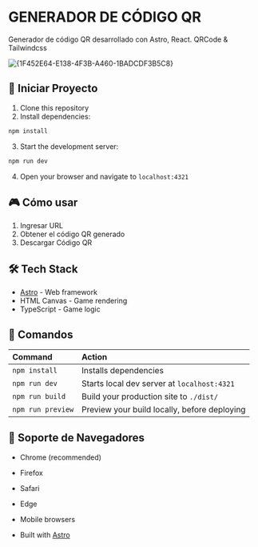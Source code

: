 #  GENERADOR DE CÓDIGO QR

Generador de código QR desarrollado con Astro, React. QRCode & Tailwindcss

![{1F452E64-E138-4F3B-A460-1BADCDF3B5C8}](https://github.com/user-attachments/assets/62174449-4bd2-465e-90ad-d807fc197212)

## 🚀 Iniciar Proyecto

1. Clone this repository
2. Install dependencies:
```bash
npm install
```
3. Start the development server:
```bash
npm run dev
```
4. Open your browser and navigate to `localhost:4321`

## 🎮 Cómo usar

1. Ingresar URL
2. Obtener el código QR generado
3. Descargar Código QR

## 🛠️ Tech Stack

- [Astro](https://astro.build) - Web framework
- HTML Canvas - Game rendering
- TypeScript - Game logic

## 🧞 Comandos

| Command                   | Action                                           |
| :------------------------ | :----------------------------------------------- |
| `npm install`             | Installs dependencies                            |
| `npm run dev`            | Starts local dev server at `localhost:4321`      |
| `npm run build`          | Build your production site to `./dist/`          |
| `npm run preview`        | Preview your build locally, before deploying     |


## 📱 Soporte de Navegadores

- Chrome (recommended)
- Firefox
- Safari
- Edge
- Mobile browsers

- Built with [Astro](https://astro.build)


